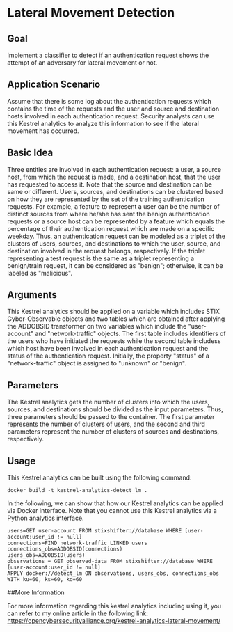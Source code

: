 # Lateral Movement Detection

## Goal

Implement a classifier to detect if an authentication request shows the attempt of an adversary for lateral movement or not.

## Application Scenario

Assume that there is some log about the authentication requests which contains the time of the requests and the user and source and destination hosts
involved in each authentication request. Security analysts can use this Kestrel analytics to analyze this information to see if the lateral movement has occurred.
  

## Basic Idea

Three entities are involved in each authentication request: a user, a source host, from which the request is made, and a destination host, that the user has requested to access it.
Note that the source and destination can be same or different. Users, sources, and destinations can be clustered based on how they are represented by the set of the training authentication
requests. For example, a feature to represent a user can be the number of distinct sources from where he/she has sent the benign authentication requests or a source host can be represented by
a feature which equals the percentage of their authentication request which are made on a specific weekday. Thus, an authentication request can be modeled as a triplet of the clusters
of users, sources, and destinations to which the user, source, and destination involved in the request belongs, respectively. If the triplet representing a test request is the same as a
triplet representing a benign/train request, it can be considered as "benign"; otherwise, it can be labeled as "malicious".

## Arguments

This Kestrel analytics should be applied on a variable which includes STIX Cyber-Observable objects and two tables which are obtained after applying the ADDOBSID transformer on two variables which include the "user-account" and "network-traffic" objects. The first table includes identifiers of the users who have initiated the requests while the second table includess which host have been involved in each authentication request and the status of the authentication request. Initially, the property "status" of a "network-traffic" object is assigned to "unknown" or "benign". 


## Parameters

The Kestrel analytics gets the number of clusters into which the users, sources, and destinations should be divided as the input parameters. Thus, three parameters should be passed to
the container. The first parameter represents the number of clusters of users, and the second and third parameters represent the number of clusters of sources and destinations, respectively.


## Usage

This Kestrel analytics can be built using the following command:
```
docker build -t kestrel-analytics-detect_lm .
```
In the following, we can show that how our Kestrel analytics can be applied via Docker interface. Note that you cannot use this Kestrel analytics via a Python analytics interface. 
```
users=GET user-account FROM stixshifter://database WHERE [user-account:user_id != null]
connections=FIND network-traffic LINKED users
connections_obs=ADDOBSID(connections)
users_obs=ADDOBSID(users)
observations = GET observed-data FROM stixshifter://database WHERE [user-account:user_id != null]
APPLY docker://detect_lm ON observations, users_obs, connections_obs WITH ku=60, ks=60, kd=60
```

##More Information

For more information regarding this kestrel analytics including using it, you can refer to my online article in the following link:
https://opencybersecurityalliance.org/kestrel-analytics-lateral-movement/ 
